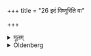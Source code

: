 +++
title = "26 इदं विष्णुरिति वा"

+++

<details><summary>मूलम्</summary>

इदं विष्णुरिति वा २६
</details>

<details><summary>Oldenberg</summary>

Or (the verse), 'Thus has Viṣṇu' (Sv. I, 222).
</details>
